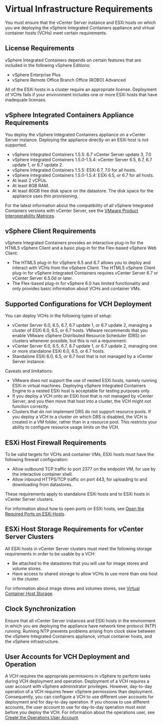 # Virtual Infrastructure Requirements <a id="vireqs"></a>

You must ensure that the vCenter Server instance and ESXi hosts on which you are deploying the vSphere Integrated Containers appliance and virtual container hosts (VCHs) meet certain requirements.

## License Requirements <a id="license"></a>
vSphere Integrated Containers depends on certain features that are included in the following vSphere Editions:

- vSphere Enterprise Plus
- vSphere Remote Office Branch Office (ROBO) Advanced

All of the ESXi hosts in a cluster require an appropriate license. Deployment of VCHs fails if your environment includes one or more ESXi hosts that have inadequate licenses.

## vSphere Integrated Containers Appliance Requirements <a id="appliancereqs"></a>

You deploy the vSphere Integrated Containers appliance on a vCenter Server instance. Deploying the appliance directly on an ESXi host is not supported.

- vSphere Integrated Containers 1.5.5: 6.7 vCenter Server update 3, 7.0
- vSphere Integrated Containers 1.5.0-1.5.4: vCenter Server 6.5, 6.7, 6.7 update 1, or 6.7 update 2.
- vSphere Integrated Containers 1.5.5: ESXi 6.7, 7.0 for all hosts.
- vSphere Integrated Containers 1.5.0-1.5.4: ESXi 6.5, or 6.7 for all hosts.
- At least 2 vCPUs.
- At least 8GB RAM.
- At least 80GB free disk space on the datastore. The disk space for the appliance uses thin provisioning.

For the latest information about the compatibility of all vSphere Integrated Containers versions with vCenter Server, see the [VMware Product Interoperability Matrices](https://partnerweb.vmware.com/comp_guide2/sim/interop_matrix.php#interop&149=&2=).

## vSphere Client Requirements <a id="client"></a>

vSphere Integrated Containers provides an interactive plug-in for the HTML5 vSphere Client and a basic plug-in for the Flex-based vSphere Web Client: 

- The HTML5 plug-in for vSphere 6.5 and 6.7 allows you to deploy and interact with VCHs from the vSphere Client. The HTML5 vSphere Client plug-in for vSphere Integrated Containers requires vCenter Server 6.7 or vCenter Server 6.5.0d or later.
- The Flex-based plug-in for vSphere 6.0 has limited functionality and only provides basic information about VCHs and container VMs. 

## Supported Configurations for VCH Deployment <a id="configs"></a>

You can deploy VCHs in the following types of setup:

* vCenter Server 6.0, 6.5, 6.7, 6.7 update 1, or 6.7 update 2, managing a cluster of ESXi  6.0, 6.5, or 6.7 hosts. VMware recommends that you enable VMware vSphere Distributed Resource Scheduler (DRS) on clusters whenever possible, but this is not a requirement.
* vCenter Server 6.0, 6.5, 6.7, 6.7 update 1, or 6.7 update 2, managing one or more standalone ESXi 6.0, 6.5, or 6.7 hosts.
* Standalone ESXi 6.0, 6.5, or 6.7 host that is not managed by a vCenter Server instance.

Caveats and limitations:

- VMware does not support the use of nested ESXi hosts, namely running ESXi in virtual machines. Deploying vSphere Integrated Containers Engine to a nested ESXi host is acceptable for testing purposes only.
- If you deploy a VCH onto an ESXi host that is not managed by vCenter Server, and you then move that host into a cluster, the VCH might not function correctly.
- Clusters that do not implement DRS do not support resource pools. If you deploy a VCH to a cluster on which DRS is disabled, the VCH is created in a VM folder, rather than in a resource pool. This restricts your ability to configure resource usage limits on the VCH.

## ESXi Host Firewall Requirements <a id="firewall"></a>

To be valid targets for VCHs and container VMs, ESXi hosts must have the following firewall configuration:
- Allow outbound TCP traffic to port 2377 on the endpoint VM, for use by the interactive container shell.
- Allow inbound HTTPS/TCP traffic on port 443, for uploading to and downloading from datastores.

These requirements apply to standalone ESXi hosts and to ESXi hosts in vCenter Server clusters.

For information about how to open ports on ESXi hosts, see [Open the Required Ports on ESXi Hosts](open_ports_on_hosts.md).

## ESXi Host Storage Requirements for vCenter Server Clusters <a id="storage"></a>

All ESXi hosts in vCenter Server clusters must meet the following storage requirements in order to be usable by a VCH:

- Be attached to the datastores that you will use for image stores and volume stores. 
- Have access to shared storage to allow VCHs to use more than one host in the cluster.

For information about image stores and volumes stores, see [Virtual Container Host Storage](vch_storage.md).

## Clock Synchronization <a id="clocksync"></a>

Ensure that all vCenter Server instances and ESXi hosts in the environment in which you are deploying the appliance have network time protocol (NTP) running. Running NTP prevents problems arising from clock skew between the vSphere Integrated Containers appliance, virtual container hosts, and the vSphere infrastructure.

## User Accounts for VCH Deployment and Operation <a id="users"></a>

A VCH requires the appropriate permissions in vSphere to perform  tasks during VCH deployment and operation. Deployment of a VCH requires a user account with vSphere administrator privileges. However, day-to-day operation of a VCH requires fewer vSphere permissions than deployment. Consequently, you can configure a VCH to use different user accounts for deployment and for day-to-day operation. If you choose to use different accounts, the user account to use for day-to-day operation must exist before you deploy the VCH. For information about the operations user, see [Create the Operations User Account](create_ops_user.md).
